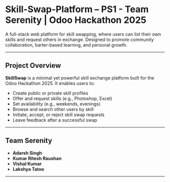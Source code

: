 # Skill-Swap-Platform – PS1 - Team Serenity | Odoo Hackathon 2025

A full-stack web platform for skill swapping, where users can list their own skills and request others in exchange. Designed to promote community collaboration, barter-based learning, and personal growth.

---

##  Project Overview

**SkillSwap** is a minimal yet powerful skill exchange platform built for the Odoo Hackathon 2025. It enables users to:

- Create public or private skill profiles
- Offer and request skills (e.g., Photoshop, Excel)
- Set availability (e.g., weekends, evenings)
- Browse and search other users by skill
- Initiate, accept, or reject skill swap requests
- Leave feedback after a successful swap

---

##  Team Serenity

- **Adarsh Singh**
- **Kumar Ritesh Raushan**
- **Vishal Kumar**
- **Lakshya Tatoo**

---